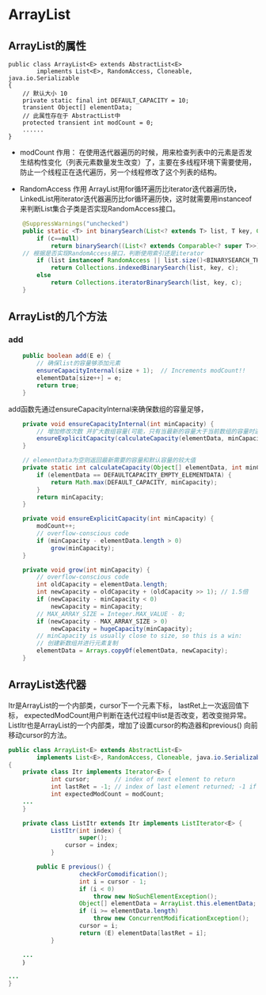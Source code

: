 # ArrayList

## ArrayList的属性

```
public class ArrayList<E> extends AbstractList<E>
        implements List<E>, RandomAccess, Cloneable, java.io.Serializable
{
    // 默认大小 10
    private static final int DEFAULT_CAPACITY = 10;
    transient Object[] elementData;
    // 此属性存在于 AbstractList中
    protected transient int modCount = 0;
    ......
}

```

* modCount 作用：
    在使用迭代器遍历的时候，用来检查列表中的元素是否发生结构性变化（列表元素数量发生改变）了，主要在多线程环境下需要使用，防止一个线程正在迭代遍历，另一个线程修改了这个列表的结构。

* RandomAccess 作用
ArrayList用for循环遍历比iterator迭代器遍历快，LinkedList用iterator迭代器遍历比for循环遍历快，这时就需要用instanceof来判断List集合子类是否实现RandomAccess接口。
```java
    @SuppressWarnings("unchecked")
    public static <T> int binarySearch(List<? extends T> list, T key, Comparator<? super T> c) {
        if (c==null)
            return binarySearch((List<? extends Comparable<? super T>>) list, key);
	// 根据是否实现RandomAccess接口，判断使用索引还是iterator	
        if (list instanceof RandomAccess || list.size()<BINARYSEARCH_THRESHOLD)
            return Collections.indexedBinarySearch(list, key, c);
        else
            return Collections.iteratorBinarySearch(list, key, c);
    }
```

## ArrayList的几个方法

### add
```java
    public boolean add(E e) {
        // 确保list的容量够添加元素
        ensureCapacityInternal(size + 1);  // Increments modCount!!
        elementData[size++] = e;
        return true;
    }
```
add函数先通过ensureCapacityInternal来确保数组的容量足够，
```java
    private void ensureCapacityInternal(int minCapacity) {
        // 增加修改次数 并扩大数组容量(可能，只有当最新的容量大于当前数组的容量时进行扩容)
        ensureExplicitCapacity(calculateCapacity(elementData, minCapacity));
    }

    // elementData为空则返回最新需要的容量和默认容量的较大值
    private static int calculateCapacity(Object[] elementData, int minCapacity) {
        if (elementData == DEFAULTCAPACITY_EMPTY_ELEMENTDATA) {
            return Math.max(DEFAULT_CAPACITY, minCapacity);
        }
        return minCapacity;
    }

    private void ensureExplicitCapacity(int minCapacity) {
        modCount++;
        // overflow-conscious code
        if (minCapacity - elementData.length > 0)
            grow(minCapacity);
    }

    private void grow(int minCapacity) {
        // overflow-conscious code
        int oldCapacity = elementData.length;
        int newCapacity = oldCapacity + (oldCapacity >> 1); // 1.5倍
        if (newCapacity - minCapacity < 0)
            newCapacity = minCapacity;
        // MAX_ARRAY_SIZE = Integer.MAX_VALUE - 8;
        if (newCapacity - MAX_ARRAY_SIZE > 0)
            newCapacity = hugeCapacity(minCapacity);
        // minCapacity is usually close to size, so this is a win:
        // 创建新数组并进行元素复制
        elementData = Arrays.copyOf(elementData, newCapacity);
    }
```


## ArrayList迭代器

Itr是ArrayList的一个内部类，cursor下一个元素下标， lastRet上一次返回值下标， expectedModCount用户判断在迭代过程中list是否改变，若改变抛异常。
ListItr也是ArrayList的一个内部类，增加了设置cursor的构造器和previous() 向前移动cursor的方法。


```java
public class ArrayList<E> extends AbstractList<E>
        implements List<E>, RandomAccess, Cloneable, java.io.Serializable
{
	private class Itr implements Iterator<E> {
        	int cursor;       // index of next element to return
        	int lastRet = -1; // index of last element returned; -1 if no such
        	int expectedModCount = modCount;
	...
	}

 	private class ListItr extends Itr implements ListIterator<E> {
        	ListItr(int index) {
            		super();
           		cursor = index;
        	}

		public E previous() {
            		checkForComodification();
            		int i = cursor - 1;
            		if (i < 0)
                		throw new NoSuchElementException();
            		Object[] elementData = ArrayList.this.elementData;
            		if (i >= elementData.length)
                		throw new ConcurrentModificationException();
            		cursor = i;
            		return (E) elementData[lastRet = i];
        	}

	...
	｝

...
}



```








